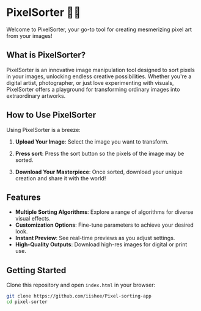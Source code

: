 # PixelSorter 🎨✨

Welcome to PixelSorter, your go-to tool for creating mesmerizing pixel art from your images!

## What is PixelSorter?

PixelSorter is an innovative image manipulation tool designed to sort pixels in your images, unlocking endless creative possibilities. Whether you're a digital artist, photographer, or just love experimenting with visuals, PixelSorter offers a playground for transforming ordinary images into extraordinary artworks.

## How to Use PixelSorter

Using PixelSorter is a breeze:

1. **Upload Your Image**: Select the image you want to transform.
   
2. **Press sort**: Press the sort button so the pixels of the image may be sorted.

3. **Download Your Masterpiece**: Once sorted, download your unique creation and share it with the world!

## Features

- **Multiple Sorting Algorithms**: Explore a range of algorithms for diverse visual effects.
- **Customization Options**: Fine-tune parameters to achieve your desired look.
- **Instant Preview**: See real-time previews as you adjust settings.
- **High-Quality Outputs**: Download high-res images for digital or print use.

## Getting Started

Clone this repository and open `index.html` in your browser:

```bash
git clone https://github.com/iishee/Pixel-sorting-app
cd pixel-sorter
